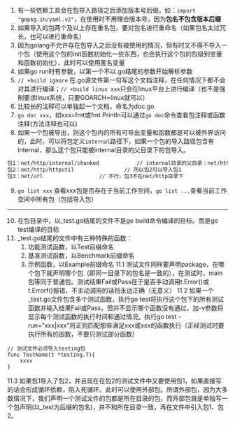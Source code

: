 1. 有一些依赖工具会在包导入路径之后添加版本号后缀。如：`import "gopkg.in/yaml.v2"`，在使用时不用理会版本号，因为**包名不包含版本后缀**
2. 如果导入的包两个及以上存在重名包，要对包名进行重命名（如果包名太过冗长，也可以进行重命名）
3. 因为golang不允许存在包导入之后没有被使用的情况，但有时又不得不导入一个包（使用这个包的init函数初始化一些东西，也会执行这个包的包级别变量和函数初始化），此时可以使用匿名变量
4. 如果go run时有参数，以第一个不以.go结尾的参数开始解析参数
5. `// +build ignore` 在.go源文件第一句写这个文档注释，在任何情况下都不会对其进行编译；`// +build linux xxx`只会在linux平台上进行编译（也不是强制要求linux系统，只要GOARCH=linux就可以）
6. 比较长的注释可以单独起一个文档，命名为doc.go
7. `go doc xxx`，如xxx=fmt或fmt.Println可以通过`go doc`命令查看包注释或函数注释(方法注释也可以)
8. 如果一个包被导出，则这个包内的所有可导出变量和函数都是可以被外界访问的，此时，可以将包定义`internal`路径下，如果一个包的导入路径包含有internal，那么这个包只能被internal目录的父目录下的包导入。
```txt
包1：net/http/internal/chunked			// internal目录的父目录：net/http
包2：net/http/httputil				// 所以包2可以导入包1
包3：net/url					// 不行，包3不在net/http目录下
```

9. `go list xxx` 查看xxx包是否存在于当前工作空间，`go list ...`查看当前工作空间中所有包（包括导入包）

---

10. 在包目录中，以_test.go结尾的文件不是go build命令编译的目标。而是go test编译的目标
11. _test.go结尾的文件中有三种特殊的函数：
	1. 功能测试函数，以Test前缀命名
	2. 基准测试函数，以Benchmark前缀命名
	3. 示例函数，以Example前缀命名
11.1 测试文件同样要声明package，在哪个包下就声明哪个包（即同一目录下的包名是一致的），在测试时，main包等同于普通包。测试结果Fail或Pass在于是否手动调用t.Error()或t.Errorf()报错，不主动调用的话将永远正确（无意义）
11.2 如果一个_test.go文件包含多个测试函数，执行go test将执行这个包下的所有测试函数并输入结果Fail或Pass，但并不显示哪个函数没有通过，加-v参数将显示每个测试函数的执行时间和通过情况。执行go test -run="xxx|xxx"将正则匹配那些满足xxx或xxx的函数执行（正经测试时要执行所有的函数，不要只测试部分函数）

```golang
// 测试文件必须导入testing包
func TestName(t *testing.T){
	xxxx
}
```

11.3 如果包1导入了包2，并且现在在包2的测试文件中又要使用包1，如果直接写的话会形成循环依赖，陷入死循环。此时可以使用外部包。所谓外部包，因为大多数情况下，我们声明一个测试文件的包都是所在目录的包，而外部包就是单独写一个包声明(以_test为后缀的包名)，并不和所在目录一致，再在文件中引入包1、包2。


